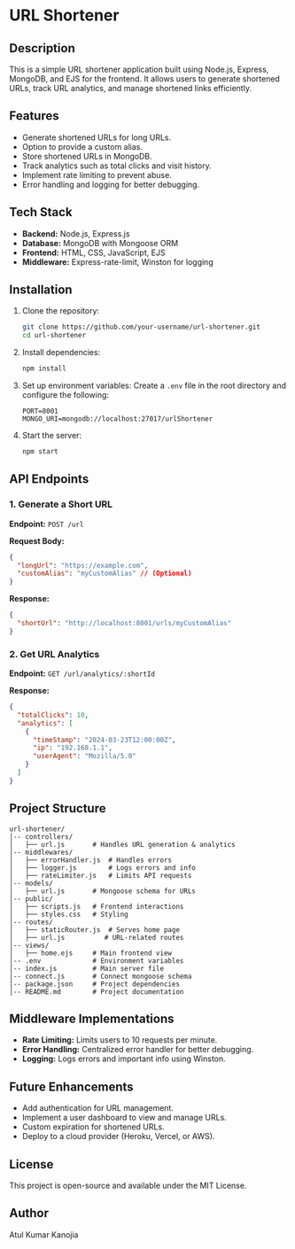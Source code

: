 # URL Shortener

## Description

This is a simple URL shortener application built using Node.js, Express, MongoDB, and EJS for the frontend. It allows users to generate shortened URLs, track URL analytics, and manage shortened links efficiently.

## Features

- Generate shortened URLs for long URLs.
- Option to provide a custom alias.
- Store shortened URLs in MongoDB.
- Track analytics such as total clicks and visit history.
- Implement rate limiting to prevent abuse.
- Error handling and logging for better debugging.

## Tech Stack

- **Backend:** Node.js, Express.js
- **Database:** MongoDB with Mongoose ORM
- **Frontend:** HTML, CSS, JavaScript, EJS
- **Middleware:** Express-rate-limit, Winston for logging

## Installation

1. Clone the repository:

   ```sh
   git clone https://github.com/your-username/url-shortener.git
   cd url-shortener
   ```

2. Install dependencies:

   ```sh
   npm install
   ```

3. Set up environment variables: Create a `.env` file in the root directory and configure the following:

   ```env
   PORT=8001
   MONGO_URI=mongodb://localhost:27017/urlShortener
   ```

4. Start the server:

   ```sh
   npm start
   ```

## API Endpoints

### 1. Generate a Short URL

**Endpoint:** `POST /url`

**Request Body:**

```json
{
  "longUrl": "https://example.com",
  "customAlias": "myCustomAlias" // (Optional)
}
```

**Response:**

```json
{
  "shortUrl": "http://localhost:8001/urls/myCustomAlias"
}
```

### 2. Get URL Analytics

**Endpoint:** `GET /url/analytics/:shortId`

**Response:**

```json
{
  "totalClicks": 10,
  "analytics": [
    {
      "timeStamp": "2024-03-23T12:00:00Z",
      "ip": "192.168.1.1",
      "userAgent": "Mozilla/5.0"
    }
  ]
}
```

## Project Structure

```
url-shortener/
│-- controllers/
│   ├── url.js       # Handles URL generation & analytics
│-- middlewares/
│   ├── errorHandler.js  # Handles errors
│   ├── logger.js        # Logs errors and info
│   ├── rateLimiter.js   # Limits API requests
│-- models/
│   ├── url.js       # Mongoose schema for URLs
│-- public/
│   ├── scripts.js   # Frontend interactions
│   ├── styles.css   # Styling
│-- routes/
│   ├── staticRouter.js  # Serves home page
│   ├── url.js          # URL-related routes
│-- views/
│   ├── home.ejs     # Main frontend view
│-- .env             # Environment variables
│-- index.js         # Main server file
│-- connect.js       # Connect mongoose schema  
│-- package.json     # Project dependencies
│-- README.md        # Project documentation
```

## Middleware Implementations

- **Rate Limiting:** Limits users to 10 requests per minute.
- **Error Handling:** Centralized error handler for better debugging.
- **Logging:** Logs errors and important info using Winston.

## Future Enhancements

- Add authentication for URL management.
- Implement a user dashboard to view and manage URLs.
- Custom expiration for shortened URLs.
- Deploy to a cloud provider (Heroku, Vercel, or AWS).

## License

This project is open-source and available under the MIT License.

## Author

Atul Kumar Kanojia
